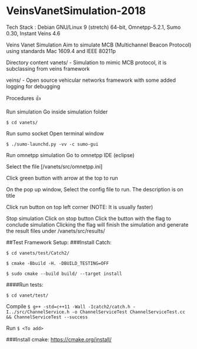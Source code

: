 # VeinsVanetSimulation-2018
Tech Stack :
Debian GNU/Linux 9 (stretch) 64-bit, Omnetpp-5.2.1,  Sumo 0.30, Instant Veins 4.6

Veins Vanet Simulation
Aim to simulate MCB (Multichannel Beacon Protocol) using standards Mac 1609.4 and IEEE 80211p

Directory content
vanets/ - Simulation to mimic MCB protocol, it is subclassing from veins framework

veins/ - Open source vehicular networks framework with some added logging for debugging



Procedures 👍

Run simulation
Go inside simulation folder

`$ cd vanets/`

Run sumo socket
Open terminal window

`$ ./sumo-launchd.py -vv -c sumo-gui`

Run omnetpp simulation
Go to omnetpp IDE (eclipse)

Select the file [/vanets/src/omnetpp.ini]

Click green button with arrow at the top to run

On the pop up window, Select the config file to run. The description is on title

Click run button on top left corner (NOTE: It is usually faster)

Stop simulation
Click on stop button
Click the button with the flag to conclude simulation
Clicking the flag will finish the simulation and generate the result files under
/vanets/src/results/

##Test Framework Setup:
###Install Catch: 

`$ cd vanets/test/Catch2/`

`$ cmake -Bbuild -H. -DBUILD_TESTING=OFF`

`$ sudo cmake --build build/ --target install`

####Run tests:

`$ cd vanet/test/`

Compile
`$ g++ -std=c++11 -Wall -Icatch2/catch.h -I../src/ChannelService.h -o ChannelServiceTest ChannelServiceTest.cc && ChannelServiceTest --success`

Run
`$ <To add>`

###Install cmake: 
https://cmake.org/install/
 
